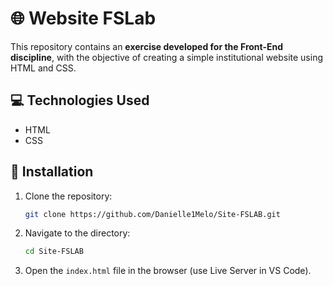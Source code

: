 # 🌐 Website FSLab

This repository contains an **exercise developed for the Front-End discipline**, with the objective of creating a simple institutional website using HTML and CSS.

## 💻 Technologies Used
  * HTML
  * CSS

## 🚀 Installation

1. Clone the repository:
   
   ```bash
   git clone https://github.com/Danielle1Melo/Site-FSLAB.git

2. Navigate to the directory:
   
     ```bash
    cd Site-FSLAB

3. Open the `index.html` file in the browser (use Live Server in VS Code).
